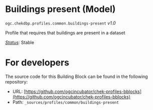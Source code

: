 
# Buildings present (Model)

`ogc.chekdbp.profiles.common.buildings-present` *v1.0*

Profile that requires that buildings are present in a dataset

[*Status*](http://www.opengis.net/def/status): Stable


# For developers

The source code for this Building Block can be found in the following repository:

* URL: [https://github.com/ogcincubator/chek-profiles-bblocks](https://github.com/ogcincubator/chek-profiles-bblocks)
* Path: `_sources/profiles/common/buildings-present`


